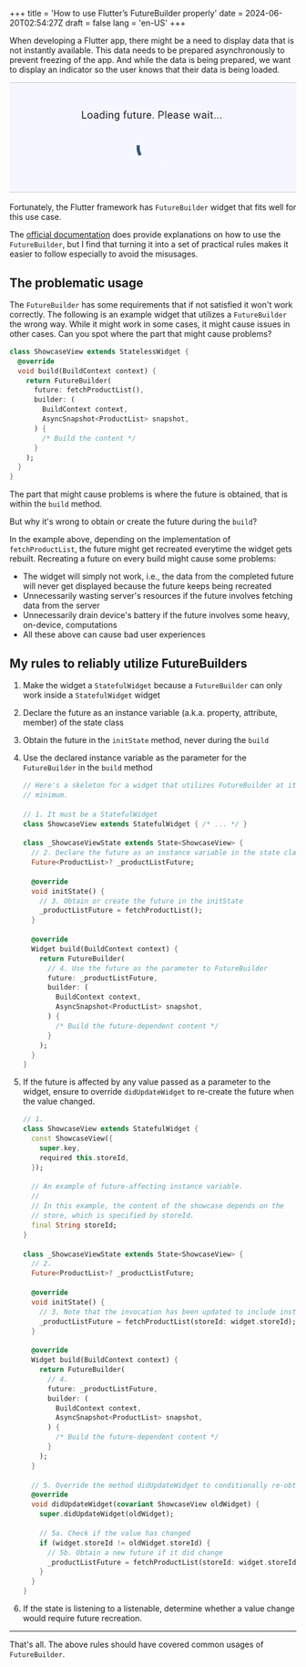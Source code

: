 +++
title = 'How to use Flutter’s FutureBuilder properly'
date = 2024-06-20T02:54:27Z
draft = false
lang = 'en-US'
+++

When developing a Flutter app, there might be a need to display data that is not instantly available. This data needs to be prepared asynchronously to prevent freezing of the app. And while the data is being prepared, we want to display an indicator so the user knows that their data is being loaded.

![image](images/loading-future.png#center)

Fortunately, the Flutter framework has `FutureBuilder` widget that fits well for this use case.

The [official documentation](https://api.flutter.dev/flutter/widgets/FutureBuilder-class.html) does provide explanations on how to use the `FutureBuilder`, but I find that turning it into a set of practical rules makes it easier to follow especially to avoid the misusages.

## The problematic usage

The `FutureBuilder` has some requirements that if not satisfied it won't work correctly. The following is an example widget that utilizes a `FutureBuilder` the wrong way. While it might work in some cases, it might cause issues in other cases. Can you spot where the part that might cause problems?

```dart
class ShowcaseView extends StatelessWidget {
  @override
  void build(BuildContext context) {
    return FutureBuilder(
      future: fetchProductList(),
      builder: (
        BuildContext context,
        AsyncSnapshot<ProductList> snapshot,
      ) {
        /* Build the content */
      }
    );
  }
}
```

The part that might cause problems is where the future is obtained, that is within the `build` method.

But why it's wrong to obtain or create the future during the `build`?

In the example above, depending on the implementation of `fetchProductList`, the future might get recreated everytime the widget gets rebuilt. Recreating a future on every build might cause some problems:

- The widget will simply not work, i.e., the data from the completed future will never get displayed because the future keeps being recreated
- Unnecessarily wasting server's resources if the future involves fetching data from the server
- Unnecessarily drain device's battery if the future involves some heavy, on-device, computations
- All these above can cause bad user experiences

## My rules to reliably utilize FutureBuilders

1. Make the widget a `StatefulWidget` because a `FutureBuilder` can only work inside a `StatefulWidget` widget
2. Declare the future as an instance variable (a.k.a. property, attribute, member) of the state class
3. Obtain the future in the `initState` method, never during the `build`
4. Use the declared instance variable as the parameter for the `FutureBuilder` in the `build` method
    
    ```dart
    // Here's a skeleton for a widget that utilizes FutureBuilder at its
    // minimum.
    
    // 1. It must be a StatefulWidget
    class ShowcaseView extends StatefulWidget { /* ... */ }
    
    class _ShowcaseViewState extends State<ShowcaseView> {
      // 2. Declare the future as an instance variable in the state class
      Future<ProductList>? _productListFuture;
    	
      @override
      void initState() {
        // 3. Obtain or create the future in the initState
        _productListFuture = fetchProductList();
      }
    	
      @override
      Widget build(BuildContext context) {
        return FutureBuilder(
          // 4. Use the future as the parameter to FutureBuilder
          future: _productListFuture,
          builder: (
            BuildContext context,
            AsyncSnapshot<ProductList> snapshot,
          ) {
            /* Build the future-dependent content */
          }
        );
      }
    }
    ```
    
5. If the future is affected by any value passed as a parameter to the widget, ensure to override `didUpdateWidget` to re-create the future when the value changed.
    
    ```dart
    // 1.
    class ShowcaseView extends StatefulWidget {
      const ShowcaseView({
        super.key,
        required this.storeId,
      });
    
      // An example of future-affecting instance variable.
      //
      // In this example, the content of the showcase depends on the
      // store, which is specified by storeId.
      final String storeId;
    }
    
    class _ShowcaseViewState extends State<ShowcaseView> {
      // 2.
      Future<ProductList>? _productListFuture;
      
      @override
      void initState() {
        // 3. Note that the invocation has been updated to include instance variable from the   widget.
        _productListFuture = fetchProductList(storeId: widget.storeId);
      }
    
      @override
      Widget build(BuildContext context) {
        return FutureBuilder(
          // 4.
          future: _productListFuture,
          builder: (
            BuildContext context,
            AsyncSnapshot<ProductList> snapshot,
          ) {
            /* Build the future-dependent content */
          }
        );
      }
    
      // 5. Override the method didUpdateWidget to conditionally re-obtain the future
      @override
      void didUpdateWidget(covariant ShowcaseView oldWidget) {
        super.didUpdateWidget(oldWidget);
    
        // 5a. Check if the value has changed
        if (widget.storeId != oldWidget.storeId) {
          // 5b. Obtain a new future if it did change
          _productListFuture = fetchProductList(storeId: widget.storeId);
        }
      }
    }
    ```
    
6. If the state is listening to a listenable, determine whether a value change would require future recreation.

---

That's all. The above rules should have covered common usages of `FutureBuilder`.
